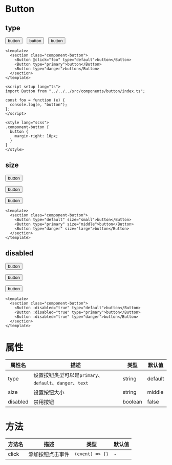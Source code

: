 # Button

## type

<script setup>
  import Button from "../../../src/components/button/index.ts"

const foo = function (e) {
  console.log(e, 'button')
}

</script>

<section class="component-button">
<Button @click="foo" type="default">button</Button>
<Button type="primary">button</Button>
<Button type="danger">button</Button></section>

<style lang="scss">
.component-button {
  button {
    margin-right: 10px;
  }
}
</style>

```vue
<template>
  <section class="component-button">
    <Button @click="foo" type="default">button</Button>
    <Button type="primary">button</Button>
    <Button type="danger">button</Button>
  </section>
</template>

<script setup lang="ts">
import Button from "../../../src/components/button/index.ts";

const foo = function (e) {
  console.log(e, "button");
};
</script>

<style lang="scss">
.component-button {
  button {
    margin-right: 10px;
  }
}
</style>
```

## size

<section class="component-button">
<Button type="default" size="small">button</Button>

<Button type="primary" size="middle">button</Button>

<Button type="danger" size="large">button</Button></section>

```vue
<template>
  <section class="component-button">
    <Button type="default" size="small">button</Button>
    <Button type="primary" size="middle">button</Button>
    <Button type="danger" size="large">button</Button>
  </section>
</template>
```

## disabled

<section class="component-button">
<Button 
:disabled="true" type="default">button</Button>

<Button :disabled="true" type="primary">button</Button>

<Button 
:disabled="true" type="danger">button</Button></section>

```vue
<template>
  <section class="component-button">
    <Button :disabled="true" type="default">button</Button>
    <Button :disabled="true" type="primary">button</Button>
    <Button :disabled="true" type="danger">button</Button>
  </section>
</template>
```

# 属性

| 属性名   | 描述                                                     | 类型    | 默认值  |
| -------- | -------------------------------------------------------- | ------- | ------- |
| type     | 设置按钮类型可以是`primary`、`default`、`danger`、`text` | string  | default |
| size     | 设置按钮大小                                             | string  | middle  |
| disabled | 禁用按钮                                                 | boolean | false   |

# 方法

| 方法名 | 描述             | 类型            | 默认值 |
| ------ | ---------------- | --------------- | ------ |
| click  | 添加按钮点击事件 | `(event) => {}` | -      |
